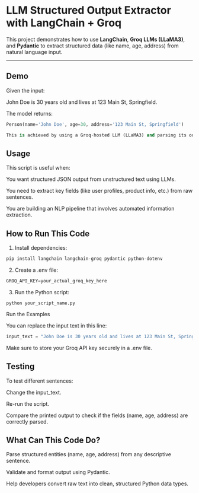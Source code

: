 #  LLM Structured Output Extractor with LangChain + Groq

This project demonstrates how to use **LangChain**, **Groq LLMs (LLaMA3)**, and **Pydantic** to extract structured data (like name, age, address) from natural language input.

---

## Demo

Given the input:

John Doe is 30 years old and lives at 123 Main St, Springfield.

The model returns:

```python
Person(name='John Doe', age=30, address='123 Main St, Springfield')

This is achieved by using a Groq-hosted LLM (LLaMA3) and parsing its output into a Pydantic model.

```
## Usage
This script is useful when:

You want structured JSON output from unstructured text using LLMs.

You need to extract key fields (like user profiles, product info, etc.) from raw sentences.

You are building an NLP pipeline that involves automated information extraction.

## How to Run This Code
1. Install dependencies:
 ```python
pip install langchain langchain-groq pydantic python-dotenv
```
2. Create a .env file:
```python
GROQ_API_KEY=your_actual_groq_key_here
```
3. Run the Python script:
```pyhton
python your_script_name.py
```
Run the Examples

You can replace the input text in this line:
```python
input_text = "John Doe is 30 years old and lives at 123 Main St, Springfield."
```
Make sure to store your Groq API key securely in a .env file. 
## Testing
To test different sentences:

Change the input_text.

Re-run the script.

Compare the printed output to check if the fields (name, age, address) are correctly parsed.

## What Can This Code Do?
Parse structured entities (name, age, address) from any descriptive sentence.

Validate and format output using Pydantic.

Help developers convert raw text into clean, structured Python data types.





